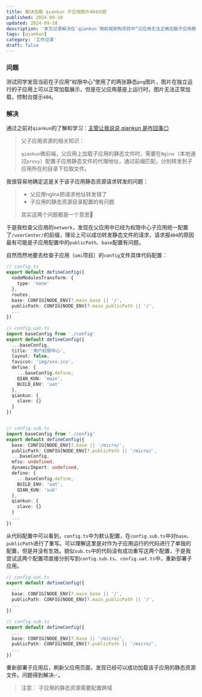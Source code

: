 ```yaml
---
title: 解决加载 qiankun 子应用图片404问题
published: 2024-09-10
updated: 2024-09-10
description: '本文记录解决在`qiankun`微前端架构项目中“父应用无法正确加载子应用静态文件”的问题。主要通过正确配置子应用的静态文件资源目录和父应用资源转发。'
tags: [qiankun]
category: '工作记录'
draft: false 
---
```


### 问题

测试同学发现当前在子应用“权限中心”使用了的两张静态`png`图片，图片在独立运行的子应用上可以正常加载展示，但是在父应用基座上运行时，图片无法正常加载，控制台提示`404`。

### 解决

通过之前对`qiankun`的了解和学习：[主管让我说说 qiankun 是咋回事😶](https://juejin.cn/post/7314196310647423039)

> 父子应用资源的相关知识：
>
> `qiankun`微前端，父应用上加载子应用的静态文件时，需要在`Nginx`（本地通过`proxy`）配置子应用静态文件的代理地址，通过前缀匹配，分别转发到子应用所在的目录下拉取文件。



我很容易地确定这是关于该子应用静态资源请求转发的问题：

> - 父应用nginx把请求地址转发错了
> - 子应用的静态资源目录配置的有问题
> 
> 其实这两个问题都是一个意思🤣


于是我检查父应用的`network`，发现在父应用中已经为权限中心子应用统一配置了`/userCenter/`的前缀，理论上可以成功转发静态文件的请求，请求报`404`的原因最有可能是子应用配置中的`publicPath`、`base`配置有问题。



自然而然地要去检查子应用（`umi`项目）的`config`文件具体代码配置：

```ts
// config.ts
export default defineConfig({
  nodeModulesTransform: {
    type: 'none'
  },
  routes,
  base: CONFIG[NODE_ENV]?.main_base || '/',
  publicPath: CONFIG[NODE_ENV]?.main_publicPath || '/',
  ...
})
    
// config.uat.ts
import baseConfig from './config'
export default defineConfig({
  ...baseConfig,
  title: '用户权限中心',
  layout: false,
  favicon: 'img/xxx.ico',
  define: {
    ...baseConfig.define,
    QIAN_KUN: 'main',
    BUILD_ENV: 'uat'
  },
  qiankun: {
    slave: {}
  }
})


// config.sub.ts
import baseConfig from './config'
export default defineConfig({
  base: CONFIG[NODE_ENV]?.base || '/micro/',
  publicPath: CONFIG[NODE_ENV]?.publicPath || '/micro/',
  ...baseConfig,
  mfsu: undefined,
  dynamicImport: undefined,
  define: {
    ...baseConfig.define,
    BUILD_ENV: 'uat',
    QIAN_KUN: 'sub'
  },
  qiankun: {
    slave: {}
  }
  ...
})
```



从代码配置中可以看到，`config.ts`中为默认配置，在`config.sub.ts`中对`base`、`publicPath`进行了重写。可以理解这里是对作为子应用运行的代码进行了单独的配置，但是并没有生效。貌似`sub.ts`中的代码没有成功重写这两个配置，于是我尝试这两个配置项直接分别写到`config.sub.ts`、`config.uat.ts`中，重新部署子应用。

```ts
// config.uat.ts
export default defineConfig({
  ...
  base: CONFIG[NODE_ENV]?.main_base || '/',
  publicPath: CONFIG[NODE_ENV]?.main_publicPath || '/',
  ...
})

// config.sub.ts
export default defineConfig({
  ...
  base: CONFIG[NODE_ENV]?.base || '/micro/',
  publicPath: CONFIG[NODE_ENV]?.publicPath || '/micro/',
  ...
})
```



重新部署子应用后，刷新父应用页面，发现已经可以成功加载该子应用的静态资源文件。问题得到解决✅。

> 注意：
> 子应用的静态资源需要配置跨域